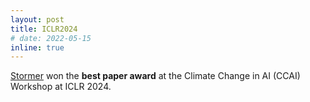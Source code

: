 ```yaml
---
layout: post
title: ICLR2024
# date: 2022-05-15
inline: true
---
```


[Stormer](https://arxiv.org/abs/2312.03876) won the **best paper award** at the Climate Change in AI (CCAI) Workshop at ICLR 2024.